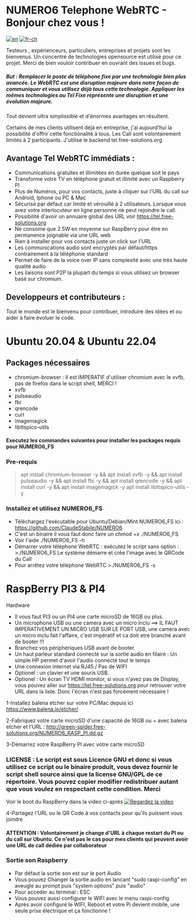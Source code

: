 # NUMERO6 Telephone WebRTC - Bonjour chez vous !

[![en](https://img.shields.io/badge/lang-en-red.svg)](https://github.com/ClaudeStabile/NUMERO6/blob/main/README.en-uk.md)
[![fr-ch](https://img.shields.io/badge/lang-fr--ch-green.svg)](https://github.com/ClaudeStabile/NUMERO6/blob/main/README.md)


Testeurs , expérienceurs, particuliers, entreprises et projets sont les bienvenus.
Un concentré de technologies opensource est utilisé pour ce projet. Merci de bien vouloir contribuer en ouvrant des issues et bugs.

##### But : Remplacer le poste de téléphone fixe par une technologie bien plus avancée. Le WebRTC est une disruption majeure dans notre façon de communiquer et vous utilisez déjà tous cette technologie. Appliquer les mêmes technologies au Tel Fixe représente une disruption et une évolution majeure.
Tout devient ultra simplissible et d'énormes avantages en résultent.

Certains de mes clients utilisent déjà en entreprise, j'ai aujourd'hui la possibilité d'offrir cette fonctionalité à tous. Les Call sont volontairement limités à 2 participants. J'utilise le backend tel.free-solutions.org

## Avantage Tel WebRTC immédiats :

- Communications gratuites et illimitées en durée quelque soit le pays
- Transforme votre TV en téléphone gratuit et illimité avec un Raspberry PI
- Plus de Numéros, pour vos contacts, juste à cliquer sur l'URL du call sur Android, Iphone ou PC & Mac
- Sécurisé par défaut car limité et vérouillé à 2 utilisateurs. Lorsque vous avez votre interlocuteur en ligne personne ne peut rejoindre le call.
- Possibilité d'avoir un annuaire global des URL voir https://tel.free-solutions.org 
- Ne consome que 2.5W en moyenne sur RaspBerry pour être en permanence joignable via une URL web
- Rien à installer pour vos contacts juste un click sur l'URL
- Les communications audio sont encryptés par défaut/https contrairement à la téléphonie standard
- Permet de faire de la voice over IP sans complexité avec une très haute qualité audio
- Les liaisons sont P2P la plupart du temps si vous utilisez un browser basé sur chromium.


## Developpeurs et contributeurs :
Tout le monde est le bienvenu pour contribuer, introduire des idées et ou aider à faire évoluer le code.

# Ubuntu 20.04 & Ubuntu 22.04
## Packages nécessaires
- chromium-browser  : Il est IMPERATIF d'utiliser chromium avec le xvfb, pas de firefox dans le script shell, MERCI !
- xvfb 
- pulseaudio
- fbi 
- qrencode
- curl
- imagemagick
- libttspico-utils

#### Executez les commandes suivantes pour installer les packages requis pour NUMERO6_FS

### Pre-requis
>apt install chromium-browser -y &&
apt install xvfb -y &&
apt install pulseaudio -y &&
apt install fbi -y &&
apt install qrencode -y &&
apt install curl -y &&
apt install imagemagick -y
apt install libttspico-utils -y


### Installez et utilisez NUMERO6_FS
- Téléchargez l'exécutable pour Ubuntu/Debian/Mint NUMERO6_FS ici : https://github.com/ClaudeStabile/NUMERO6
- C'est un binaire il vous faut donc faire un chmod +x ./NUMERO6_FS 
- Voir l'aide ./NUMERO6_FS -h 
- Démarrer votre téléphone WebRTC : exécutez le script sans option : >./NUMERO6_FS Le système démarre et crée l'image avec le QRCode du Call
- Pour arrêtez votre téléphone WebRTC >./NUMERO6_FS -s

# RaspBerry PI3 & PI4
Hardware 
- Il vous faut PI3 ou un PI4 une carte microSD de 16GB ou plus.
- Un microphone USB ou une camera avec un micro inclu ==> IL FAUT IMPERATIVEMENT UN MICRO USB SUR LE PORT USB, une camera avec un micro inclu fait l'affaire, c'est impératif et ca doit etre branché avant de booter !!!
- Branchez vos périphériques USB avant de booter.
- Un haut parleur standard connecté sur la sortie audio en filaire : Un simple HP permet d'avoir l'audio connecté tout le temps
- Une connexion internet via RJ45 / Pas de WIFI 
- Optionel : un clavier et une souris USB.
- Optionel : Un écran TV HDMI monitor, si vous n'avez pas de Display, vous pouvez aller sur https://tel.free-solutions.org pour retrouver votre URL dans la liste. Donc l'écran n'est pas forcément nécessaire !

1-Installez balena etcher sur votre PC/Mac depuis ici https://www.balena.io/etcher/

2-Fabriquez votre carte microSD d'une capacité de 16GB ou + avec balena etcher et l'URL : http://green-spider.free-solutions.org/NUMERO6_RASP_PI.dd.gz

3-Démarrez votre RaspBerry PI avec votre carte microSD

### LICENSE : Le script est sous Licence GNU et donc si vous utilisez ce script ou le binaire produit, vous devez fournir le script shell source ainsi que la license GNU/GPL de ce répertoire. Vous pouvez copier modifier redistribuer autant que vous voulez en respectant cette condition. Merci


Voir le boot du RaspBerry dans la video ci-après
[![Regardez la video](https://www.free-solutions.ch/clearspace/servlet/JiveServlet/previewBody/4823-102-1-8030/thumnailrasp.jpg)](https://www.free-solutions.ch/clearspace/servlet/JiveServlet/previewBody/4822-102-1-8026/Raspi3bootosp.webm)

4-Partagez l'URL ou le QR Code à vos contacts pour qu'ils puissent vous joindre

#### ATTENTION : Volontairement je change d'URL à chaque restart du PI ou du call sur Ubuntu. Ce n'est pas le cas pour mes clients qui peuvent avoir une URL de call dédiée par collaborateur

### Sortie son Raspberry

- Par défaut la sortie son est sur le port Audio
- Vous pouvez Changer la sortie audio en lancant "sudo raspi-config" en aveugle au prompt puis "system options" puis "audio"
- Pour acceder au terminal : ESC 
- Vous pouvez aussi configurer le WIFI avec le menu raspi-config
- Après avoir configuré le WIFI, Reboot et votre Pi devient mobile, une seule prise électrique et ça fonctionne !
   

